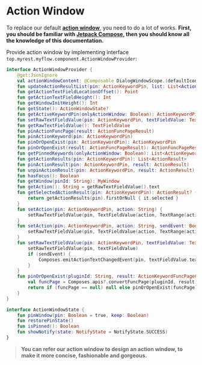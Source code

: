 # Action Window

To replace our default [**action window**](conceptual_interpretation.md#action-window), you need to do a lot of works. **First, you should be familiar with [Jetpack Compose](https://developer.android.com/jetpack/compose/documentation), then you should know all the knowledge of this documentation.**

Provide action window by implementing interface `top.myrest.myflow.component.ActionWindowProvider`:

```kotlin
interface ActionWindowProvider {
    @get:JsonIgnore
    val actionWindowContent: @Composable DialogWindowScope.(defaultIcon: Painter) -> Unit
    fun updateActionResultList(pin: ActionKeywordPin, list: List<ActionResult>)
    fun getActionTextFieldLocationOffset(): Point
    fun getActionTextFieldHeight(): Int
    fun getWindowInitHeight(): Int
    fun getState(): ActionWindowState?
    fun getActiveKeywordPin(onlyActionWindow: Boolean): ActionKeywordPin
    fun setRawTextFieldValue(pin: ActionKeywordPin, textFieldValue: TextFieldValue)
    fun getRawTextFieldValue(): TextFieldValue
    fun pinActionFuncPage(result: ActionFuncPageResult)
    fun pinActionKeyword(pin: ActionKeywordPin)
    fun pinOrOpenExist(pin: ActionKeywordPin): ActionKeywordPin
    fun pinOrOpenExist(result: ActionFuncPageResult): ActionFuncPageResult
    fun getPinnedKeywords(onlyActionWindow: Boolean): List<ActionKeywordPin>
    fun getActionResults(pin: ActionKeywordPin): List<ActionResult>
    fun pinActionResult(pin: ActionKeywordPin, result: ActionResult)
    fun unpinActionResult(pin: ActionKeywordPin, result: ActionResult)
    fun hasFocus(): Boolean
    fun getWindow(pinId: String): MyWindow
    fun getAction(): String = getRawTextFieldValue().text
    fun getSelectedActionResult(pin: ActionKeywordPin): ActionResult? {
        return getActionResults(pin).firstOrNull { it.selected }
    }
    fun setAction(pin: ActionKeywordPin, action: String) {
        setRawTextFieldValue(pin, TextFieldValue(action, TextRange(action.length)))
    }
    fun setAction(pin: ActionKeywordPin, action: String, sendEvent: Boolean) {
        setRawTextFieldValue(pin, TextFieldValue(action, TextRange(action.length)), sendEvent)
    }
    fun setRawTextFieldValue(pin: ActionKeywordPin, textFieldValue: TextFieldValue, sendEvent: Boolean) {
        setRawTextFieldValue(pin, textFieldValue)
        if (sendEvent) {
            Composes.emitActionTextChangedEvent(pin, textFieldValue.text)
        }
    }
    fun pinOrOpenExist(pluginId: String, result: ActionKeywordFuncPageContentResult): ActionFuncPageResult? {
        val funcPage = Composes.apis?.convertFuncPage(pluginId, result)
        return if (funcPage == null) null else pinOrOpenExist(funcPage)
    }
}

interface ActionWindowState {
    fun pinWindow(pin: Boolean = true, keep: Boolean)
    fun restorePinState()
    fun isPinned(): Boolean
    fun showNotify(state: NotifyState = NotifyState.SUCCESS)
}
```

> **You can refer our action window to design an action window, to make it more concise, fashionable and gorgeous.**
